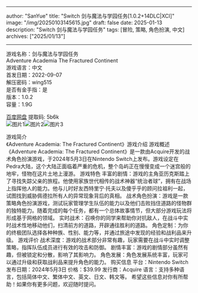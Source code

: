 
---
author: "SanYue"
title: "Switch 剑与魔法与学园任务[1.0.2+14DLC|XCI]"
image: "/img/20250103145615.jpg"
draft: false
date: 2025-01-13
description: "Switch 剑与魔法与学园任务"
tags: [冒险, 策略, 角色扮演, 中文]
archives: ["2025/01/13"]

---

游戏名称：剑与魔法与学园任务   
Adventure Academia The Fractured Continent    
游戏语言：中文  
首发日期：2022-09-07  
解压密码：wing515  
是否有金手指：是  
版本：1.0.2   
容量：1.9G

[百度网盘](https://pan.baidu.com/s/1CtN2TIs0m29dm5kBv4ImEQ) 提取码: 5b6k  
![图片1](/img/72fa83.jpg)![图片2](/img/c85fd2.jpg)![图片3](/img/90ccbd.jpg)  

游戏简介  
《Adventure Academia: The Fractured Continent》游戏介绍
游戏概述
《Adventure Academia: The Fractured Continent》是一款由Acquire开发的战术角色扮演游戏，于2024年5月3日在Nintendo Switch上发布。游戏设定在Pedra大陆，这个大陆正面临着严重的危机，整个岛屿正在慢慢变成一个迷宫般的地牢，怪物在这片土地上漫游。
游戏特色
丰富的剧情：游戏的主角亚历克斯踏上了寻找失踪父亲的旅程。他使用家族世代相传的战术神器“统治者球”，拥有在战场上指挥他人的能力。他与儿时好友西特里宁·托夫以及傻乎乎的顾问拉祖利一起，试图找到威胁佩德拉所有人的异常现象背后的真相。
战术角色扮演：游戏是一款策略角色扮演游戏，测试玩家管理学生队伍的能力以及他们击败挡住道路的怪物群的独特能力。随着完成的每个任务，都有一个总体故事情节，但大部分游戏玩法将形成基于网格的领域。
实时战术：召唤你的同学来帮助你对抗敌人，在战斗中实时战术性地移动他们，扫清前方的道路，开辟通往胜利的道路。
角色定制：为你的终极团队选择各种种族、性别、能力等，并通过旅途中发现的经验和战利品来升级。
游戏评价
战术深度：游戏的战术部分非常有趣，玩家需要在战斗中实时调整策略，指挥队伍成员进行有效的攻击和防御。
剧情丰富：游戏的剧情部分虽然有趣，但被锁定和分散，影响了其影响力。
角色发展：角色发展系统丰富，玩家可以通过升级和获取战利品来提升角色的能力。
购买信息
平台：Nintendo Switch
发布日期：2024年5月3日
价格：$39.99
发行商：Acquire
语言：支持多种语言，包括简体中文、繁体中文、英文、日文、韩文等。
希望这些信息对你有所帮助！如果你有更多问题，欢迎随时提问。
